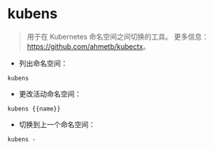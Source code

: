 # kubens

> 用于在 Kubernetes 命名空间之间切换的工具。
> 更多信息：<https://github.com/ahmetb/kubectx>。

- 列出命名空间：

`kubens`

- 更改活动命名空间：

`kubens {{name}}`

- 切换到上一个命名空间：

`kubens -`